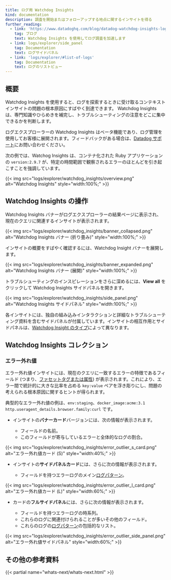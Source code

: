 ```yaml
---
title: ログ用 Watchdog Insights
kind: documentation
description: 調査を開始またはフォローアップする地点に関するインサイトを得る
further_reading:
  - link: 'https://www.datadoghq.com/blog/datadog-watchdog-insights-log-management/'
    tag: ブログ
    text: Watchdog Insights を使用してログ調査を加速します
  - link: logs/explorer/side_panel
    tag: Documentation
    text: ログサイドパネル
  - link: 'logs/explorer/#list-of-logs'
    tag: Documentation
    text: ログのリストビュー
---
```

## 概要

Watchdog Insights を使用すると、ログを探索するときに受け取るコンテキストインサイトの問題の根本原因にすばやく到達できます。 Watchdog Insights は、専門知識やひらめきを補完し、トラブルシューティングの注意をどこに集中できるかを判断します。

<div class="alert alert-warning">
ログエクスプローラーの Watchdog Insights はベータ機能であり、ログ管理を使用してお客様に展開されます。フィードバックがある場合は、<a href="https://docs.datadoghq.com/help">Datadog サポート</a>にお問い合わせください。
</div>

次の例では、Watchog Insights は、コンテナ化された Ruby アプリケーションの `version:2.9.7` が、特定の時間範囲で観察されるエラーのほとんどを引き起こすことを強調しています。

{{< img src="logs/explorer/watchdog_insights/overview.png" alt="Watchdog Insights" style="width:100%;" >}}

## Watchdog Insights の操作

Watchdog Insights バナーがログエクスプローラーの結果ページに表示され、現在のクエリに関連するインサイトが表示されます。

{{< img src="logs/explorer/watchdog_insights/banner_collapsed.png" alt="Watchdog Insights バナー (折り畳み)" style="width:100%;" >}}

インサイトの概要をすばやく確認するには、Watchdog Insight バナーを展開します。

{{< img src="logs/explorer/watchdog_insights/banner_expanded.png" alt="Watchdog Insights バナー (展開)" style="width:100%;" >}}

トラブルシューティングのインスピレーションをさらに深めるには、**View all** をクリックして Watchdog Insights サイドパネルを開きます。

{{< img src="logs/explorer/watchdog_insights/side_panel.png" alt="Watchdog Insights サイドパネル" style="width:100%;" >}}

各インサイトには、独自の組み込みインタラクションと詳細なトラブルシューティング資料を含むサイドパネルが付属しています。インサイトの相互作用とサイドパネルは、[Watchdog Insight のタイプ](#watchdog-insights-collections)によって異なります。


## Watchdog Insights コレクション


### エラー外れ値

エラー外れ値インサイトには、現在のクエリに一致するエラーの特徴であるフィールド (つまり、[ファセットタグまたは属性][1]) が表示されます。これにより、エラー間で統計的に大きな比率を占める `key:value` ペアを浮き彫りにし、問題の考えられる根本原因に関するヒントが得られます。

典型的なエラー外れ値の例は、`env:staging`、`docker_image:acme:3.1` `http.useragent_details.browser.family:curl` です。

* インサイトの**バナーカード**バージョンには、次の情報が表示されます。

  * フィールドの名前。
  * このフィールドが寄与しているエラーと全体的なログの割合。

{{< img src="logs/explorer/watchdog_insights/error_outlier_s_card.png" alt="エラー外れ値カード (S)" style="width:40%;" >}}

* インサイトの**サイドパネルカード**には、さらに次の情報が表示されます。

  * フィールドを持つエラーログのメイン[ログパターン][2]。

{{< img src="logs/explorer/watchdog_insights/error_outlier_l_card.png" alt="エラー外れ値カード (L)" style="width:60%;" >}}

* カードの**フルサイドパネル**には、さらに次の情報が表示されます。

  * フィールドを持つエラーログの時系列。
  * これらのログに関連付けられることが多いその他のフィールド。
  * これらのログの[ログパターン][2]の包括的なリスト。

{{< img src="logs/explorer/watchdog_insights/error_outlier_side_panel.png" alt="エラー外れ値サイドパネル" style="width:60%;" >}}


## その他の参考資料

{{< partial name="whats-next/whats-next.html" >}}

[1]: /ja/logs/explorer/facets/
[2]: https://docs.datadoghq.com/ja/logs/explorer/#patterns